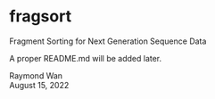 # fragsort
Fragment Sorting for Next Generation Sequence Data

A proper README.md will be added later.

Raymond Wan<br />
August 15, 2022
